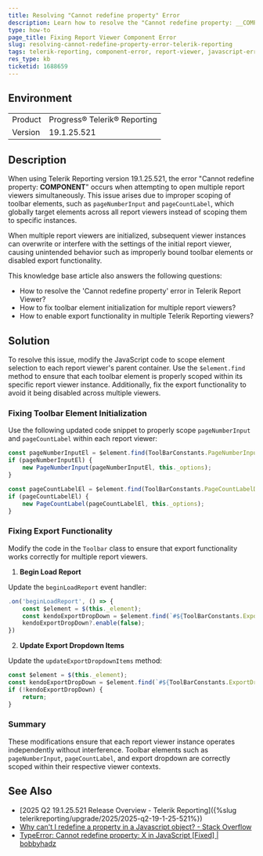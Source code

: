 ```yaml
---
title: Resolving "Cannot redefine property" Error
description: Learn how to resolve the "Cannot redefine property: __COMPONENT__" error when opening multiple report viewers in Telerik Reporting version 19.1.25.521.
type: how-to
page_title: Fixing Report Viewer Component Error
slug: resolving-cannot-redefine-property-error-telerik-reporting
tags: telerik-reporting, component-error, report-viewer, javascript-error, configurable-property
res_type: kb
ticketid: 1688659
---
```


## Environment

<table>
    <tbody>
        <tr>
            <td>Product</td>
            <td>Progress® Telerik® Reporting</td>
        </tr>
        <tr>
            <td>Version</td>
            <td>19.1.25.521</td>
        </tr>
    </tbody>
</table>

## Description

When using Telerik Reporting version 19.1.25.521, the error "Cannot redefine property: __COMPONENT__" occurs when attempting to open multiple report viewers simultaneously. This issue arises due to improper scoping of toolbar elements, such as `pageNumberInput` and `pageCountLabel`, which globally target elements across all report viewers instead of scoping them to specific instances.

When multiple report viewers are initialized, subsequent viewer instances can overwrite or interfere with the settings of the initial report viewer, causing unintended behavior such as improperly bound toolbar elements or disabled export functionality.

This knowledge base article also answers the following questions:
- How to resolve the 'Cannot redefine property' error in Telerik Report Viewer?
- How to fix toolbar element initialization for multiple report viewers?
- How to enable export functionality in multiple Telerik Reporting viewers?

## Solution

To resolve this issue, modify the JavaScript code to scope element selection to each report viewer's parent container. Use the `$element.find` method to ensure that each toolbar element is properly scoped within its specific report viewer instance. Additionally, fix the export functionality to avoid it being disabled across multiple viewers.

### Fixing Toolbar Element Initialization

Use the following updated code snippet to properly scope `pageNumberInput` and `pageCountLabel` within each report viewer:

```javascript
const pageNumberInputEl = $element.find(ToolBarConstants.PageNumberInputDataRoleSelector).get(0);
if (pageNumberInputEl) {
    new PageNumberInput(pageNumberInputEl, this._options);
}

const pageCountLabelEl = $element.find(ToolBarConstants.PageCountLabelDataRoleSelector).get(0);
if (pageCountLabelEl) {
    new PageCountLabel(pageCountLabelEl, this._options);
}
```

### Fixing Export Functionality

Modify the code in the `Toolbar` class to ensure that export functionality works correctly for multiple report viewers.

1. **Begin Load Report**

Update the `beginLoadReport` event handler:

```javascript
.on('beginLoadReport', () => {
    const $element = $(this._element);
    const kendoExportDropDown = $element.find(`#${ToolBarConstants.ExportDropdownId}`).data("kendoDropDownButton");
    kendoExportDropDown?.enable(false);
})
```

2. **Update Export Dropdown Items**

Update the `updateExportDropdownItems` method:

```javascript
const $element = $(this._element);
const kendoExportDropDown = $element.find(`#${ToolBarConstants.ExportDropdownId}`).data("kendoDropDownButton");
if (!kendoExportDropDown) {
    return;
}
```

### Summary

These modifications ensure that each report viewer instance operates independently without interference. Toolbar elements such as `pageNumberInput`, `pageCountLabel`, and export dropdown are correctly scoped within their respective viewer contexts.

## See Also

* [2025 Q2 19.1.25.521 Release Overview - Telerik Reporting]({%slug telerikreporting/upgrade/2025/2025-q2-19-1-25-521%})
* [Why can't I redefine a property in a Javascript object? - Stack Overflow](https://stackoverflow.com/questions/25517989/why-cant-i-redefine-a-property-in-a-javascript-object)
* [TypeError: Cannot redefine property: X in JavaScript [Fixed] | bobbyhadz](https://bobbyhadz.com/blog/typeerror-cannot-redefine-property-in-javascript)
